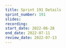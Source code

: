 ```yaml
---
title: Sprint 191 Details
sprint_number: 191
slides:
recording:
start_date: 2022-06-28
end_date: 2022-07-11
review_date: 2022-07-13
---
```

